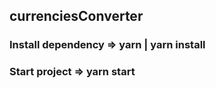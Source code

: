 ## currenciesConverter

### Install dependency => yarn | yarn install
### Start project => yarn start

 
